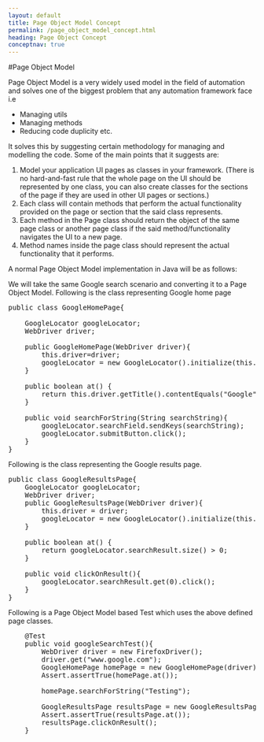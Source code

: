 ```yaml
---
layout: default
title: Page Object Model Concept
permalink: /page_object_model_concept.html
heading: Page Object Concept
conceptnav: true
---
```


#Page Object Model

Page Object Model is a very widely used model in the field of automation and solves one of the biggest problem that any automation framework face i.e 
- Managing utils
- Managing methods 
- Reducing code duplicity etc. 

It solves this by suggesting certain methodology for managing and modelling the code.
Some of the main points that it suggests are:

1. Model your application UI pages as classes in your framework. (There is no hard-and-fast rule that the whole page on the UI should be represented by one class, you can also create classes for the sections of the page if they are used in other UI pages or sections.)
2. Each class will contain methods that perform the actual functionality provided on the page or section that the said class represents.
3. Each method in the Page class should return the object of the same page class or another page class if the said method/functionality navigates the UI to a new page.
4. Method names inside the page class should represent the actual functionality that it performs.

A normal Page Object Model implementation in Java will be as follows:

We will take the same Google search scenario and converting it to a Page Object Model. Following is the class representing Google home page

<pre class="brush: java;">
public class GoogleHomePage{
	
	GoogleLocator googleLocator;
	WebDriver driver;
	
	public GoogleHomePage(WebDriver driver){
		this.driver=driver;
		googleLocator = new GoogleLocator().initialize(this.driver);
	}
	
	public boolean at() {
		return this.driver.getTitle().contentEquals("Google");		
	}
	
	public void searchForString(String searchString){
		googleLocator.searchField.sendKeys(searchString);
        googleLocator.submitButton.click();
    }
}
</pre>

Following is the class representing the Google results page.

<pre class="brush: java;">
public class GoogleResultsPage{
	GoogleLocator googleLocator;
	WebDriver driver;
	public GoogleResultsPage(WebDriver driver){
		this.driver = driver;
		googleLocator = new GoogleLocator().initialize(this.driver);
	}
	
	public boolean at() {		
		return googleLocator.searchResult.size() > 0;
	}
		
	public void clickOnResult(){
        googleLocator.searchResult.get(0).click();
    }
}
</pre>

Following is a Page Object Model based Test which uses the above defined page classes.

<pre class="brush: java;">
    @Test
	public void googleSearchTest(){
		WebDriver driver = new FirefoxDriver();
		driver.get("www.google.com");
		GoogleHomePage homePage = new GoogleHomePage(driver);
		Assert.assertTrue(homePage.at());
		
		homePage.searchForString("Testing");
		
		GoogleResultsPage resultsPage = new GoogleResultsPage(driver);
		Assert.assertTrue(resultsPage.at());
		resultsPage.clickOnResult();
	}

</pre>